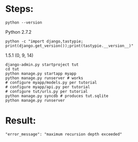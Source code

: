 # Steps:

	python --version
Python 2.7.2

	python -c "import django,tastypie; print(django.get_version());print(tastypie.__version__)"
1.5.1
(0, 9, 14)

	django-admin.py startproject tut
	cd tut
	python manage.py startapp myapp
	python manage.py runserver # works
	# configure myapp/models.py per tutorial
	# configure myapp/api.py per tutorial
	# configure tut/urls.py per tutorial
	python manage.py syncdb # produces tut.sqlite
	python manage.py runserver

# Result:

	"error_message": "maximum recursion depth exceeded"
